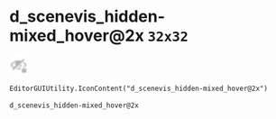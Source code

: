 # d_scenevis_hidden-mixed_hover@2x `32x32`
<img src="/img/d_scenevis_hidden-mixed_hover.png" width=32 height=32>

``` CSharp
EditorGUIUtility.IconContent("d_scenevis_hidden-mixed_hover@2x")
```
```
d_scenevis_hidden-mixed_hover@2x
```
